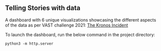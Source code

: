 ## Telling Stories with data

A dashboard with 6 unique visualizations showcasing the different aspects of the data as per VAST challenge 2021: [The Kronos Incident](https://vast-challenge.github.io/2021/MC3.html)

To launch the dashboard, run the below command in the project directory:

`python3 -m http.server`
